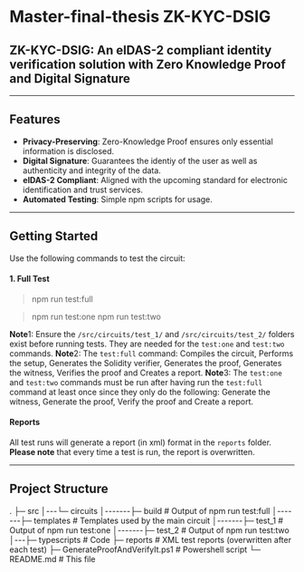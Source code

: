 # Master-final-thesis ZK-KYC-DSIG

## **ZK-KYC-DSIG: An eIDAS-2 compliant identity verification solution with Zero Knowledge Proof and Digital Signature**

---

## Features

- **Privacy-Preserving**: Zero-Knowledge Proof ensures only essential information is disclosed.
- **Digital Signature**: Guarantees the identiy of the user as well as authenticity and integrity of the data.
- **eIDAS-2 Compliant**: Aligned with the upcoming standard for electronic identification and trust services.
- **Automated Testing**: Simple npm scripts for usage.

---

## Getting Started

Use the following commands to test the circuit:

#### 1. Full Test

> npm run test:full

> npm run test:one
> npm run test:two

**Note**1: Ensure the `/src/circuits/test_1/` and `/src/circuits/test_2/` folders exist before running tests. They are needed for the `test:one` and `test:two` commands.
**Note**2: The `test:full` command: Compiles the circuit, Performs the setup, Generates the Solidity verifier, Generates the proof, Generates the witness, Verifies the proof and Creates a report.
**Note**3: The `test:one` and `test:two` commands must be run after having run the `test:full` command at least once since they only do the following: Generate the witness, Generate the proof, Verify the proof and Create a report.

#### Reports

All test runs will generate a report (in xml) format in the `reports` folder. **Please note** that every time a test is run, the report is overwritten.

---

## Project Structure

.
├─ src
│---└─ circuits
│-------├─ build # Output of npm run test:full
│-------├─ templates # Templates used by the main circuit
│-------├─ test_1 # Output of npm run test:one
│-------├─ test_2 # Output of npm run test:two
│---├─ typescripts # Code
├─ reports # XML test reports (overwritten after each test)
├─ GenerateProofAndVerifyIt.ps1 # Powershell script
└─ README.md # This file
